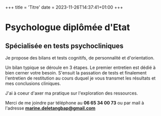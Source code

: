 +++
title = 'Titre'
date = 2023-11-26T14:37:41+01:00
+++

# Psychologue diplômée d'Etat
## Spécialisée en tests psychocliniques
Je propose des bilans et tests cognitifs, de personnalité et d'orientation. 

Un bilan typique se déroule en 3 étapes. Le premier entretien est dédié à bien cerner votre besoin. S'ensuit la passation de tests et finalement l'entretien de restitution au cours duquel je vous transmet les résultats et mes conclusions cliniques. 

J'ai à coeur d'axer ma pratique sur l'exploration des ressources.

Merci de me joindre par téléphone au **06 65 34 00 73** ou par mail à l'adresse **marine.deletangbap@gmail.com**

